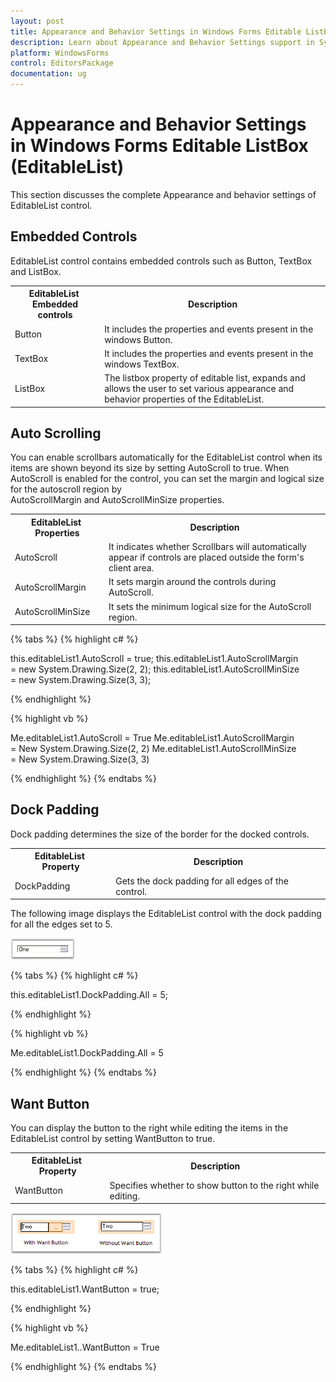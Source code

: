 ```yaml
---
layout: post
title: Appearance and Behavior Settings in Windows Forms Editable ListBox control | Syncfusion
description: Learn about Appearance and Behavior Settings support in Syncfusion Windows Forms Editable ListBox (EditableList) control and more details.
platform: WindowsForms
control: EditorsPackage
documentation: ug
---
```

# Appearance and Behavior Settings in Windows Forms Editable ListBox (EditableList)

This section discusses the complete Appearance and behavior settings of EditableList control.

## Embedded Controls

EditableList control contains embedded controls such as Button, TextBox and ListBox.

<table>
<tr>
<th>
EditableList  Embedded controls</th><th>
Description</th></tr>
<tr>
<td>
Button</td><td>
It includes the properties and events present in the windows Button.</td></tr>
<tr>
<td>
TextBox</td><td>
It includes the properties and events present in the windows TextBox.</td></tr>
<tr>
<td>
ListBox</td><td>
The listbox property of editable list, expands and allows the user to set various appearance and behavior properties of the EditableList.</td></tr>
</table>

## Auto Scrolling

You can enable scrollbars automatically for the EditableList control when its items are shown beyond its size by setting AutoScroll to true. When AutoScroll is enabled for the control, you can set the margin and logical size for the autoscroll region by AutoScrollMargin and AutoScrollMinSize properties.

<table>
<tr>
<th>
EditableList  Properties</th><th>
Description</th></tr>
<tr>
<td>
AutoScroll</td><td>
It indicates whether Scrollbars will automatically appear if controls are placed outside the form's client area.</td></tr>
<tr>
<td>
AutoScrollMargin</td><td>
It sets margin around the controls during AutoScroll.</td></tr>
<tr>
<td>
AutoScrollMinSize</td><td>
It sets the minimum logical size for the AutoScroll region.</td></tr>
</table>

{% tabs %}
{% highlight c# %}

this.editableList1.AutoScroll = true;
this.editableList1.AutoScrollMargin = new System.Drawing.Size(2, 2);
this.editableList1.AutoScrollMinSize = new System.Drawing.Size(3, 3);

{% endhighlight %}

{% highlight vb %}

Me.editableList1.AutoScroll = True
Me.editableList1.AutoScrollMargin = New System.Drawing.Size(2, 2)
Me.editableList1.AutoScrollMinSize = New System.Drawing.Size(3, 3)

{% endhighlight %}
{% endtabs %}

## Dock Padding

Dock padding determines the size of the border for the docked controls.

<table>
<tr>
<th>
EditableList  Property</th><th>
Description</th></tr>
<tr>
<td>
DockPadding</td><td>
Gets the dock padding for all edges of the control.</td></tr>
</table>

The following image displays the EditableList control with the dock padding for all the edges set to 5.

![Appearance-and-Behavior-Settings_img1](Appearance-and-Behavior-Settings_images/Appearance-and-Behavior-Settings_img1.png)

{% tabs %}
{% highlight c# %}

this.editableList1.DockPadding.All = 5;

{% endhighlight %}

{% highlight vb %}

Me.editableList1.DockPadding.All = 5

{% endhighlight %}
{% endtabs %}

## Want Button

You can display the button to the right while editing the items in the EditableList control by setting WantButton to true.

<table>
<tr>
<th>
EditableList  Property</th><th>
Description</th></tr>
<tr>
<td>
WantButton</td><td>
Specifies whether to show button to the right while editing.</td></tr>
</table>

![Appearance-and-Behavior-Settings_img2](Appearance-and-Behavior-Settings_images/Appearance-and-Behavior-Settings_img2.png)

{% tabs %}
{% highlight c# %}

this.editableList1.WantButton = true;

{% endhighlight %}

{% highlight vb %}

Me.editableList1..WantButton = True

{% endhighlight %}
{% endtabs %}
